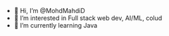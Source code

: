 - 👋 Hi, I’m @MohdMahdiD
- 👀 I’m interested in Full stack web dev, AI/ML, colud
- 🌱 I’m currently learning Java

<!---
MohdMahdiD/MohdMahdiD is a ✨ special ✨ repository because its `README.md` (this file) appears on your GitHub profile.
You can click the Preview link to take a look at your changes.
--->
